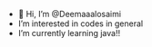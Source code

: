 - 👋 Hi, I’m @Deemaaalosaimi
- I’m interested in codes in general
- I’m currently learning java!!

<!---
Deemaaalosaimi/Deemaaalosaimi is a ✨ special ✨ repository because its `README.md` (this file) appears on your GitHub profile.
You can click the Preview link to take a look at your changes.
--->
